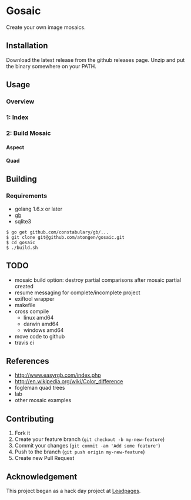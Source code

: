 # Gosaic

Create your own image mosaics.

## Installation

Download the latest release from the github releases page. Unzip and put
the binary somewhere on your PATH.

## Usage

### Overview

### 1: Index

### 2: Build Mosaic

#### Aspect

#### Quad

## Building

### Requirements

* golang 1.6.x or later
* [gb](https://getgb.io/)
* sqlite3

```shell
$ go get github.com/constabulary/gb/...
$ git clone git@github.com/atongen/gosaic.git
$ cd gosaic
$ ./build.sh
```

## TODO

* mosaic build option: destroy partial comparisons after mosaic partial created
* resume messaging for complete/incomplete project
* exiftool wrapper
* makefile
* cross compile
  - linux amd64
  - darwin amd64
  - windows amd64
* move code to github
* travis ci

## References

* http://www.easyrgb.com/index.php
* http://en.wikipedia.org/wiki/Color_difference
* fogleman quad trees
* lab
* other mosaic examples

## Contributing

1. Fork it
1. Create your feature branch (`git checkout -b my-new-feature`)
1. Commit your changes (`git commit -am 'Add some feature'`)
1. Push to the branch (`git push origin my-new-feature`)
1. Create new Pull Request

## Acknowledgement

This project began as a hack day project at [Leadpages](https://www.leadpages.net).
